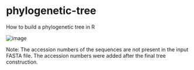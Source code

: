 # phylogenetic-tree
How to build a phylogenetic tree in R

![image](https://github.com/sumenties/image/blob/main/Untitled%20presentation.jpg)

Note: The accession numbers of the sequences are not present in the input FASTA file. The accession numbers were added after the final tree construction. 
